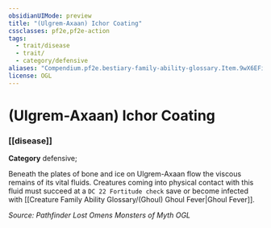 ```yaml
---
obsidianUIMode: preview
title: "(Ulgrem-Axaan) Ichor Coating"
cssclasses: pf2e,pf2e-action
tags:
  - trait/disease
  - trait/
  - category/defensive
aliases: "Compendium.pf2e.bestiary-family-ability-glossary.Item.9wX6EFimVFYFZjD7"
license: OGL
---
```

# (Ulgrem-Axaan) Ichor Coating

### [[disease]]

**Category** defensive; 




Beneath the plates of bone and ice on Ulgrem-Axaan flow the viscous remains of its vital fluids. Creatures coming into physical contact with this fluid must succeed at a `DC 22 Fortitude check` save or become infected with [[Creature Family Ability Glossary/(Ghoul) Ghoul Fever|Ghoul Fever]].

*Source: Pathfinder Lost Omens Monsters of Myth*
*OGL*